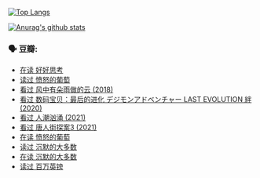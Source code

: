 [![Top Langs](https://github-readme-stats.vercel.app/api/top-langs/?username=w940853815)](https://github.com/anuraghazra/github-readme-stats)

[![Anurag's github stats](https://github-readme-stats.vercel.app/api?username=w940853815)](https://github.com/anuraghazra/github-readme-stats)

### 🗣 豆瓣:

<!-- DOUBAN-ACTIVITIES:START -->
- [在读 好好思考](https://www.douban.com/people/136069238/status/3420347919/)
- [读过 愤怒的葡萄](https://www.douban.com/people/136069238/status/3420344466/)
- [看过 风中有朵雨做的云‎ (2018)](https://www.douban.com/people/136069238/status/3419440934/)
- [看过 数码宝贝：最后的进化 デジモンアドベンチャー LAST EVOLUTION 絆‎ (2020)](https://www.douban.com/people/136069238/status/3416991842/)
- [看过 人潮汹涌‎ (2021)](https://www.douban.com/people/136069238/status/3416110416/)
- [看过 唐人街探案3‎ (2021)](https://www.douban.com/people/136069238/status/3413950725/)
- [在读 愤怒的葡萄](https://www.douban.com/people/136069238/status/3412182853/)
- [读过 沉默的大多数](https://www.douban.com/people/136069238/status/3412182454/)
- [在读 沉默的大多数](https://www.douban.com/people/136069238/status/3404532537/)
- [读过 百万英镑](https://www.douban.com/people/136069238/status/3404528243/)
<!-- DOUBAN-ACTIVITIES:END -->
<!--
**w940853815/w940853815** is a ✨ _special_ ✨ repository because its `README.md` (this file) appears on your GitHub profile.

Here are some ideas to get you started:

- 🔭 I’m currently working on ...
- 🌱 I’m currently learning ...
- 👯 I’m looking to collaborate on ...
- 🤔 I’m looking for help with ...
- 💬 Ask me about ...
- 📫 How to reach me: ...
- 😄 Pronouns: ...
- ⚡ Fun fact: ...
-->
